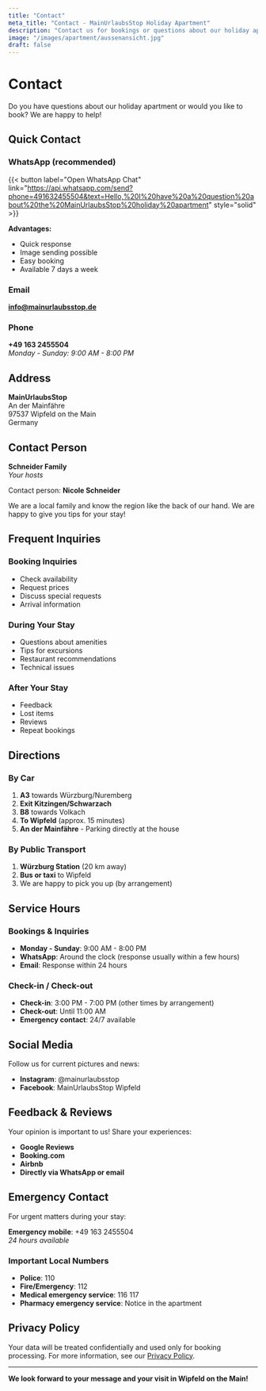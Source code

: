 ```yaml
---
title: "Contact"
meta_title: "Contact - MainUrlaubsStop Holiday Apartment"
description: "Contact us for bookings or questions about our holiday apartment in Wipfeld on the Main. WhatsApp, email or phone."
image: "/images/apartment/aussenansicht.jpg"
draft: false
---
```


# Contact

Do you have questions about our holiday apartment or would you like to book? We are happy to help!

## Quick Contact

### WhatsApp (recommended)
{{< button label="Open WhatsApp Chat" link="https://api.whatsapp.com/send?phone=491632455504&text=Hello,%20I%20have%20a%20question%20about%20the%20MainUrlaubsStop%20holiday%20apartment" style="solid" >}}

**Advantages:**
- Quick response
- Image sending possible
- Easy booking
- Available 7 days a week

### Email
**info@mainurlaubsstop.de**

### Phone
**+49 163 2455504**  
*Monday - Sunday: 9:00 AM - 8:00 PM*

## Address

**MainUrlaubsStop**  
An der Mainfähre  
97537 Wipfeld on the Main  
Germany

## Contact Person

**Schneider Family**  
*Your hosts*

Contact person: **Nicole Schneider**

We are a local family and know the region like the back of our hand. We are happy to give you tips for your stay!

## Frequent Inquiries

### Booking Inquiries
- Check availability
- Request prices
- Discuss special requests
- Arrival information

### During Your Stay
- Questions about amenities
- Tips for excursions
- Restaurant recommendations
- Technical issues

### After Your Stay
- Feedback
- Lost items
- Reviews
- Repeat bookings

## Directions

### By Car
1. **A3** towards Würzburg/Nuremberg
2. **Exit Kitzingen/Schwarzach**
3. **B8** towards Volkach
4. **To Wipfeld** (approx. 15 minutes)
5. **An der Mainfähre** - Parking directly at the house

### By Public Transport
1. **Würzburg Station** (20 km away)
2. **Bus or taxi** to Wipfeld
3. We are happy to pick you up (by arrangement)

## Service Hours

### Bookings & Inquiries
- **Monday - Sunday**: 9:00 AM - 8:00 PM
- **WhatsApp**: Around the clock (response usually within a few hours)
- **Email**: Response within 24 hours

### Check-in / Check-out
- **Check-in**: 3:00 PM - 7:00 PM (other times by arrangement)
- **Check-out**: Until 11:00 AM
- **Emergency contact**: 24/7 available

## Social Media

Follow us for current pictures and news:

- **Instagram**: @mainurlaubsstop
- **Facebook**: MainUrlaubsStop Wipfeld

## Feedback & Reviews

Your opinion is important to us! Share your experiences:

- **Google Reviews**
- **Booking.com**
- **Airbnb**
- **Directly via WhatsApp or email**

## Emergency Contact

For urgent matters during your stay:

**Emergency mobile**: +49 163 2455504  
*24 hours available*

### Important Local Numbers
- **Police**: 110
- **Fire/Emergency**: 112
- **Medical emergency service**: 116 117
- **Pharmacy emergency service**: Notice in the apartment

## Privacy Policy

Your data will be treated confidentially and used only for booking processing. For more information, see our [Privacy Policy](/en/pages/privacy-policy).

---

**We look forward to your message and your visit in Wipfeld on the Main!**